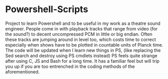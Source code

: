 # Powershell-Scripts

Project to learn Powershell and to be useful in my work as a theatre sound engineer. People come in with playback tracks that range from video (for the sound?) to decent uncompressed PCM in little or big endian. Often these tracks are jumping around in level too, which costs time to correct especially when shows have to be plotted in countable units of Planck time. The code will be updated when I learn new things in PS, (like replacing the Sed search and destroy using PS cmdlets instead)
PS feels quite strange after using C, JS and Bash for a long time. It has a familiar feel but will trip you up if you are too entrenched in the coding methods of the aforementioned.
